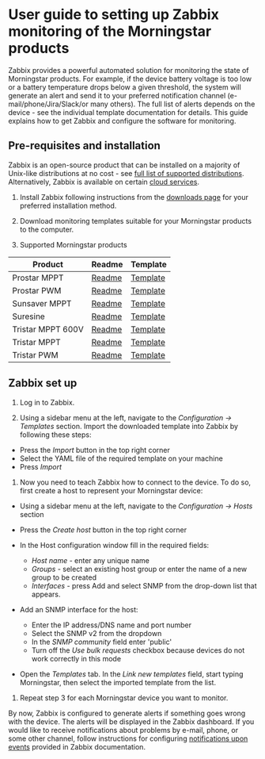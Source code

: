 # User guide to setting up Zabbix monitoring of the Morningstar products

Zabbix provides a powerful automated solution for monitoring the state of Morningstar products. For example, if the device battery voltage is too low or a battery temperature drops below a given threshold, the system will generate an alert and send it to your preferred notification channel (e-mail/phone/Jira/Slack/or many others). The full list of alerts depends on the device - see the individual template documentation for details. This guide explains how to get Zabbix and configure the software for monitoring.

## Pre-requisites and installation

Zabbix is an open-source product that can be installed on a majority of Unix-like distributions at no cost  - see [full list of supported distributions](https://www.zabbix.com/download). Alternatively, Zabbix is available on certain [cloud services](https://www.zabbix.com/cloud_images).

1. Install Zabbix following instructions from the [downloads page](https://www.zabbix.com/download) for your preferred installation method.  

2. Download monitoring templates suitable for your Morningstar products to the computer.

3. Supported Morningstar products

| Product | Readme | Template |
|---|---|---|
| Prostar MPPT | [Readme](morningstar_prostar_mppt_snmp/README.md) | [Template](morningstar_prostar_mppt_snmp/template_net_morningstar_prostar_mppt_snmp.yaml) |
| Prostar PWM | [Readme](morningstar_prostar_pwm_snmp/README.md) | [Template](morningstar_prostar_pwm_snmp/template_net_morningstar_prostar_pwm_snmp.yaml) |
| Sunsaver MPPT | [Readme](morningstar_sunsaver_mppt_snmp/README.md) | [Template](morningstar_sunsaver_mppt_snmp/template_net_morningstar_sunsaver_mppt_snmp.yaml) |
| Suresine | [Readme](morningstar_suresine_snmp/README.md) | [Template](morningstar_suresine_snmp/template_net_morningstar_suresine_snmp.yaml) |
| Tristar MPPT 600V | [Readme](morningstar_tristar_mppt_600V_snmp/README.md) | [Template](morningstar_tristar_mppt_600V_snmp/template_net_morningstar_tristar_mppt_600V_snmp.yaml) |
| Tristar MPPT | [Readme](morningstar_tristar_mppt_snmp/README.md) | [Template](morningstar_tristar_mppt_snmp/template_net_morningstar_tristar_mppt_snmp.yaml) |
| Tristar PWM | [Readme](morningstar_tristar_pwm_snmp/README.md) | [Template](morningstar_tristar_pwm_snmp/template_net_morningstar_tristar_pwm_snmp.yaml) |

## Zabbix set up

1. Log in to Zabbix.

1. Using a sidebar menu at the left, navigate to the *Configuration -> Templates* section.
Import the downloaded template into Zabbix by following these steps:

- Press the *Import* button in the top right corner
- Select the YAML file of the required template on your machine
- Press *Import*

1. Now you need to teach Zabbix how to connect to the device.
To do so, first create a host to represent your Morningstar device:

- Using a sidebar menu at the left, navigate to the _Configuration -> Hosts_ section
- Press the *Create host* button in the top right corner
- In the Host configuration window fill in the required fields:

  - *Host name* -  enter any unique name
  - *Groups* - select an existing host group or enter the name of a new group to be created
  - *Interfaces* - press Add and select SNMP from the drop-down list that appears.

- Add an SNMP interface for the host:
  - Enter the IP address/DNS name and port number
  - Select the SNMP v2 from the dropdown
  - In the *SNMP community* field enter 'public'
  - Turn off the *Use bulk requests* checkbox because devices do not work correctly in this mode
- Open the *Templates* tab. In the *Link new templates* field, start typing Morningstar, then select the imported template from the list.

1. Repeat step 3 for each Morningstar device you want to monitor.

By now, Zabbix is configured to generate alerts if something goes wrong with the device. The alerts will be displayed in the Zabbix dashboard. If you would like to receive notifications about problems by e-mail, phone, or some other channel, follow instructions for configuring [notifications upon events](https://www.zabbix.com/documentation/7.0/manual/config/notifications) provided in Zabbix documentation.
